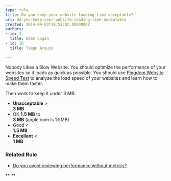 ```yaml
---
type: rule
title: Do you keep your website loading time acceptable?
uri: do-you-keep-your-website-loading-time-acceptable
created: 2014-09-03T19:52:02.0000000Z
authors:
- id: 1
  title: Adam Cogan
- id: 16
  title: Tiago Araujo

---
```


 Nobody Likes a Slow Website. You should optimize the performance of your websites so it loads as quick as possible. 
You should use     [Pingdom Website Speed Test​​​](http&#58;//tools.pingdom.com/fpt/) to analyze the load speed of your websites and learn how to make them faster.

Then work to k​eep it under 3 MB:


- **Unacceptable** &gt; <br>         **3 MB​​**
- OK **1.5 MB** to <br>         **3 MB** (apple.com is 1.5MB)
- Good &lt; <br>         **1.5 MB​**
- **Excellent** &lt; <br>         **1 MB**



### Related Rule​

- ​[Do you avoid reviewing performa​​nce without metrics?​](/do-you-avoid-reviewing-performance-without-metrics)

**
**


